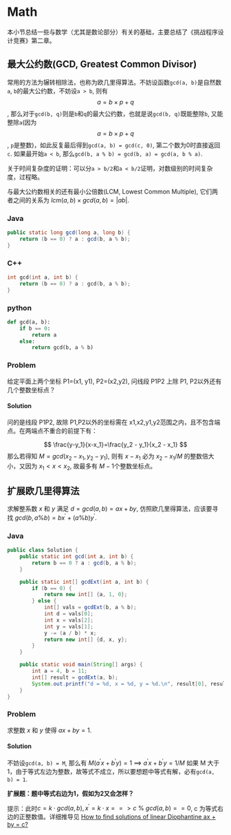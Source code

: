 # Math

本小节总结一些与数学（尤其是数论部分）有关的基础，主要总结了《挑战程序设计竞赛》第二章。

## 最大公约数(GCD, Greatest Common Divisor)

常用的方法为辗转相除法，也称为欧几里得算法。不妨设函数`gcd(a, b)`是自然数`a`, `b`的最大公约数，不妨设`a > b`, 则有 $$a = b \times p + q$$, 那么对于`gcd(b, q)`则是`b`和`q`的最大公约数，也就是说`gcd(b, q)`既能整除`b`, 又能整除`a`(因为 $$a = b \times p + q$$, `p`是整数)，如此反复最后得到`gcd(a, b) = gcd(c, 0)`, 第二个数为0时直接返回`c`. 如果最开始`a < b`, 那么`gcd(b, a % b) = gcd(b, a) = gcd(a, b % a)`.

关于时间复杂度的证明：可以分`a > b/2`和`a < b/2`证明，对数级别的时间复杂度，过程略。

与最大公约数相关的还有最小公倍数(LCM, Lowest Common Multiple), 它们两者之间的关系为 $lcm(a, b) \times gcd(a, b) = |ab|$.

### Java

```java
public static long gcd(long a, long b) {
    return (b == 0) ? a : gcd(b, a % b);
}
```

### C++

```cpp
int gcd(int a, int b) {
    return (b == 0) ? a : gcd(b, a % b);
}
```

### python

```python
def gcd(a, b):
    if b == 0:
        return a
    else:
        return gcd(b, a % b)
```

### Problem

给定平面上两个坐标 P1=(x1, y1), P2=(x2,y2), 问线段 P1P2 上除 P1, P2以外还有几个整数坐标点？

#### Solution

问的是线段 P1P2, 故除 P1,P2以外的坐标需在 x1,x2,y1,y2范围之内，且不包含端点。在两端点不重合的前提下有：

$$
\frac{y-y_1}{x-x_1}=\frac{y_2 - y_1}{x_2 - x_1}
$$
那么若得知 $M = gcd(x_2 - x_1, y_2 - y_1)$, 则有 $x - x_1$ 必为 $x_2 - x_1 / M$ 的整数倍大小，又因为 $x_1 < x < x_2$, 故最多有 $M - 1$个整数坐标点。

## 扩展欧几里得算法

求解整系数 $x$ 和 $y$ 满足 $d = gcd(a, b) = ax + by$, 仿照欧几里得算法，应该要寻找 $gcd(b, a \% b) = bx^\prime + (a \% b)y^\prime$.

### Java

```java
public class Solution {
    public static int gcd(int a, int b) {
        return b == 0 ? a : gcd(b, a % b);
    }

    public static int[] gcdExt(int a, int b) {
        if (b == 0) {
            return new int[] {a, 1, 0};
        } else {
            int[] vals = gcdExt(b, a % b);
            int d = vals[0];
            int x = vals[2];
            int y = vals[1];
            y -= (a / b) * x;
            return new int[] {d, x, y};
        }
    }

    public static void main(String[] args) {
        int a = 4, b = 11;
        int[] result = gcdExt(a, b);
        System.out.printf("d = %d, x = %d, y = %d.\n", result[0], result[1], result[2]);
    }
}
```

### Problem

求整数 $x$ 和 $y$ 使得 $ax+by=1$.

#### Solution

不妨设`gcd(a, b) = M`, 那么有 $M(a^\prime x+b^\prime y)=1$ ==> $a^\prime x+b^\prime y=1/M$ 如果 M 大于1，由于等式左边为整数，故等式不成立，所以要想题中等式有解，必有`gcd(a, b) = 1`.

**扩展题：题中等式右边为1，假如为2又会怎样？**

提示：此时$c = k \cdot gcd(a, b), x^\prime = k\cdot x ==> c\ \%\ gcd(a, b) == 0$, c 为等式右边的正整数值。详细推导见 [How to find solutions of linear Diophantine ax + by = c?](http://math.stackexchange.com/questions/20717/how-to-find-solutions-of-linear-diophantine-ax-by-c)
